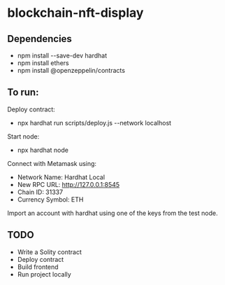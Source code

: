 # blockchain-nft-display

## Dependencies

- npm install --save-dev hardhat
- npm install ethers
- npm install @openzeppelin/contracts

## To run:

Deploy contract:
- npx hardhat run scripts/deploy.js --network localhost

Start node:
- npx hardhat node

Connect with Metamask using:
- Network Name: Hardhat Local
- New RPC URL: http://127.0.0.1:8545
- Chain ID: 31337
- Currency Symbol: ETH

Import an account with hardhat using one of the keys from the test node. 

## TODO

- Write a Solity contract
- Deploy contract
- Build frontend
- Run project locally